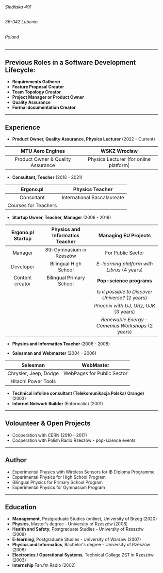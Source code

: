 ###### Siedliska 491
###### 36-042 Lubenia
###### Poland

---

## Previous Roles in a Software Development Lifecycle: 
* **Requirements Gatherer**
* **Feature Proposal Creator**
* **Team Topology Creator**
* **Project Manager or Product Owner** 
* **Quality Assurance**  
* **Formal documentation Creator**
---

## Experience

* **Product Owner, Quality Assurance, Physics Lecturer** (2022 - Current)


| MTU Aero Engines| WSKZ Wrocław | 
| :------:| :-----:|
|Product Owner & Quality Assurance     |   Physics Lecturer (for online platform)   | 

* **Consultant, Teacher** (2018 - 2021)

| Ergono.pl | Physics Teacher    | 
| :------:| :-----:|
| Consultant      | International Baccalaureate | 
| Courses for Teachers      |  

* **Startup Owner, Teacher, Manager** (2008 - 2018)


| Ergono.pl Startup        | Physics and Informatics Teacher           | Managing EU Projects  |
| :------------: |:-------------:| :-----:|
| Manager      | 8th Gymnasium in Rzeszów | For Public Sector |
| Developer      | Bilingual High School      |  *E-learning platform with Librus* (4 years) |
| Content creator | Bilingual Primary School      |    **Pop-science programs** |
|  |  |    *Is it possible to Discover Universe?* (2 years) |
|  |       |    *Phoenix with UJ, URz, UJK* (3 years) |
|||*Renewable Energy - Comenius Workshops* (2 years)|

* **Physics and Informatics Teacher** (2006 - 2008)

* **Salesman and Webmaster** (2004 - 2006)


|   Salesman   |   WebMaster   |
| :-------------:| :-----:|
|   Chrysler, Jeep, Dodge   |   WebPages for Public Sector   |
|   Hitachi Power Tools   |   |

* **Technical infoline consultant (Telekomunikacja Polska/ Orange)** (2003)
* **Internet Network Builder** (Enformatic) (2001)

---

## Volounteer & Open Projects
* Cooperation with CERN (2010 - 2017)
* Cooperation with Polish Radio Rzeszów - pop-science events

---

## Author
* Experimental Physics with Wireless Sensors for IB Diploma Programme
* Experimental Physics for High School Program
* Bilingual Physics for Primary School Program
* Experimental Physics for Gymnasium Program


---

## Education
* **Management**, Postgraduate Studies (online), University of Brzeg (2020) 
* **Physics**, Master's degree - University of Rzeszów (2008)
* **Health and Safety**, Postgraduate Studies - University of Rzeszów (2008)
* **E-learning**, Postgraduate Studies - University of Warsaw (2007)
* **Physics and Informatics**, Bachelor's degree - University of Rzeszów (2006)
* **Electronics / Operational Systems**, Technical College ZST in Rzeszów (2003)
* **Internship** Fan.fm Radio (2002) 
